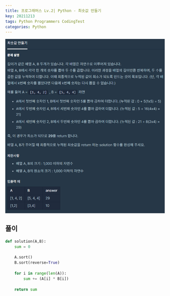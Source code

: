 ```yaml
---
title: 프로그래머스 Lv.2| Python - 최솟값 만들기
key: 20211213
tags: Python Programmers CodingTest
categories: Python
---
```


![pg](/assets/images/post/2021-12-13-pg2.png)

## 풀이
~~~python
def solution(A,B):
    sum = 0
    
    A.sort()
    B.sort(reverse=True)

    for i in range(len(A)):
        sum += (A[i] * B[i])

    return sum
~~~ 
